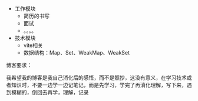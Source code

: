 * 工作模块
  * 简历的书写
  * 面试
  * 。。。。
* 技术模块
  * vite相关
  * 数据结构：Map、Set、WeakMap、WeakSet





博客要求：

我希望我的博客是我自己消化后的感悟，而不是照抄，这没有意义，在学习技术或者知识时，不要一边学一边记笔记，而是先学习，学完了再消化理解，写下来，遇到模糊的，倒回去再学，理解，记录